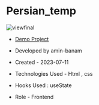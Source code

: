 # Persian_temp
![viewfinal](assets/img/1.jpg)

- [Demo Project](https://amin-banam.github.io/grid/)

- Developed by amin-banam

- Created - 2023-07-11

- Technologies Used - Html , css

- Hooks Used : useState 

- Role - Frontend
